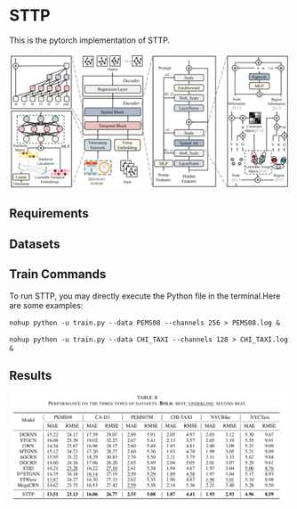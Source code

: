# STTP
This is the pytorch implementation of STTP.

![image](figs/fig1.png)

## Requirements

## Datasets

## Train Commands
To run STTP, you may directly execute the Python file in the terminal.Here are some examples:
```
nohup python -u train.py --data PEMS08 --channels 256 > PEMS08.log &
```
```
nohup python -u train.py --data CHI_TAXI --channels 128 > CHI_TAXI.log &
```

## Results
![image](figs/fig2.png)
